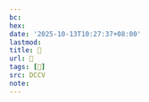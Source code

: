 ```yaml
---
bc:
hex:
date: '2025-10-13T10:27:37+08:00'
lastmod:
title: 􄶋
url: 􄶋
tags: [𧆣]
src: DCCV
note:
---
```

